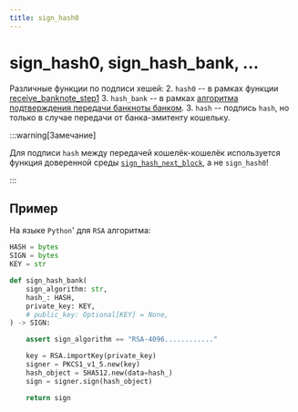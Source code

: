 ```yaml
---
title: sign_hash0
---
```

# sign_hash0, sign_hash_bank, ...

Различные функции по подписи хешей:
2. `hash0` -- в рамках функции [receive_banknote_step1](receive-banknote-step1.md)
3. `hash_bank` -- в рамках  [алгоритма подтверждения передачи банкноты банком](../04-banknote/confirmation.md).
3. `hash` -- подпись `hash`, но только в случае передачи от банка-эмитенту кошельку.

:::warning[Замечание]

Для подписи `hash`
между передачей кошелёк-кошелёк
используется функция доверенной среды
[`sign_hash_next_block`](sign-hash-next-block.md),
а не `sign_hash0`!


:::

## Пример

На языке `Python`'
для `RSA` алгоритма:

```python
HASH = bytes
SIGN = bytes
KEY = str

def sign_hash_bank(
    sign_algorithm: str,
    hash_: HASH,
    private_key: KEY,
    # public_key: Optional[KEY] = None,
) -> SIGN:

    assert sign_algorithm == "RSA-4096............"

    key = RSA.importKey(private_key)
    signer = PKCS1_v1_5.new(key)
    hash_object = SHA512.new(data=hash_)
    sign = signer.sign(hash_object)

    return sign
```


